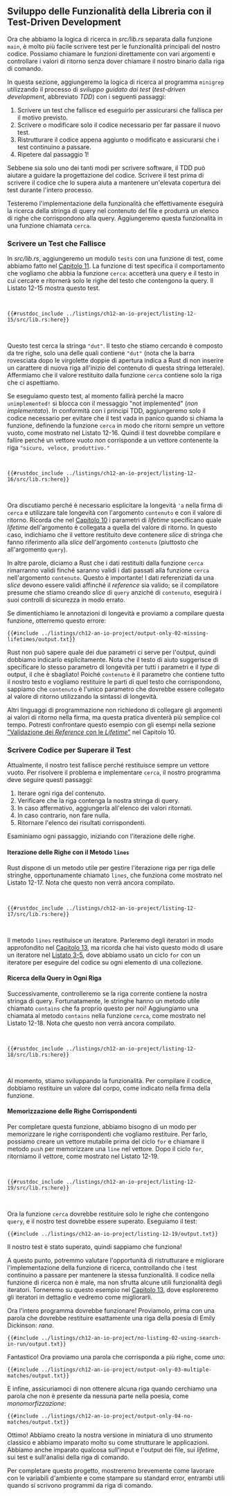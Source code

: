 ## Sviluppo delle Funzionalità della Libreria con il Test-Driven Development


Ora che abbiamo la logica di ricerca in _src/lib.rs_ separata dalla funzione
`main`, è molto più facile scrivere test per le funzionalità principali del
nostro codice. Possiamo chiamare le funzioni direttamente con vari argomenti e
controllare i valori di ritorno senza dover chiamare il nostro binario dalla
riga di comando.

In questa sezione, aggiungeremo la logica di ricerca al programma `minigrep`
utilizzando il processo di _sviluppo guidato dai test_ (_test-driven
development_, abbreviato _TDD_) con i seguenti passaggi:

1. Scrivere un test che fallisce ed eseguirlo per assicurarsi che fallisca per
   il motivo previsto.
2. Scrivere o modificare solo il codice necessario per far passare il nuovo
   test.
3. Ristrutturare il codice appena aggiunto o modificato e assicurarsi che i
   test continuino a passare.
4. Ripetere dal passaggio 1!

Sebbene sia solo uno dei tanti modi per scrivere software, il TDD può aiutare
a guidare la progettazione del codice. Scrivere il test prima di scrivere il
codice che lo supera aiuta a mantenere un'elevata copertura dei test durante
l'intero processo.

Testeremo l'implementazione della funzionalità che effettivamente eseguirà la
ricerca della stringa di query nel contenuto del file e produrrà un elenco di
righe che corrispondono alla query. Aggiungeremo questa funzionalità in una
funzione chiamata `cerca`.

### Scrivere un Test che Fallisce

In _src/lib.rs_, aggiungeremo un modulo `tests` con una funzione di test, come
abbiamo fatto nel [Capitolo 11][ch11-anatomy]<!-- ignore -->. La funzione di
test specifica il comportamento che vogliamo che abbia la funzione `cerca`:
accetterà una query e il testo in cui cercare e ritornerà solo le righe del
testo che contengono la query. Il Listato 12-15 mostra questo test.

<Listing number="12-15" file-name="src/lib.rs" caption="Creazione di un test che fallisce per la funzione `cerca` per la funzionalità che vorremmo implementare">

```rust,ignore,does_not_compile
{{#rustdoc_include ../listings/ch12-an-io-project/listing-12-15/src/lib.rs:here}}
```

</Listing>

Questo test cerca la stringa `"dut"`. Il testo che stiamo cercando è composto
da tre righe, solo una delle quali contiene `"dut"` (nota che la barra
rovesciata dopo le virgolette doppie di apertura indica a Rust di non inserire
un carattere di nuova riga all'inizio del contenuto di questa stringa
letterale). Affermiamo che il valore restituito dalla funzione `cerca`
contiene solo la riga che ci aspettiamo.

Se eseguiamo questo test, al momento fallirà perché la macro `unimplemented!`
si blocca con il messaggio "not implemented" (_non implementato_). In
conformità con i principi TDD, aggiungeremo solo il codice necessario per
evitare che il test vada in panico quando si chiama la funzione, definendo la
funzione `cerca` in modo che ritorni sempre un vettore vuoto, come mostrato
nel Listato 12-16. Quindi il test dovrebbe compilare e fallire perché un
vettore vuoto non corrisponde a un vettore contenente la riga `"sicuro,
veloce, produttivo."`

<Listing number="12-16" file-name="src/lib.rs" caption="Definire solo una parte sufficiente della funzione `cerca` in modo che chiamarla non provochi _panic_">

```rust,noplayground
{{#rustdoc_include ../listings/ch12-an-io-project/listing-12-16/src/lib.rs:here}}
```

</Listing>

Ora discutiamo perché è necessario esplicitare la longevità `'a` nella firma
di `cerca` e utilizzare tale longevità con l'argomento `contenuto` e con il
valore di ritorno. Ricorda che nel [Capitolo 10][ch10-lifetimes]<!-- ignore
--> i parametri di _lifetime_ specificano quale _lifetime_ dell'argomento è
collegata a quella del valore di ritorno. In questo caso, indichiamo che il
vettore restituito deve contenere _slice_ di stringa che fanno riferimento
alla _slice_ dell'argomento `contenuto` (piuttosto che all'argomento `query`).

In altre parole, diciamo a Rust che i dati restituiti dalla funzione `cerca`
rimarranno validi finché saranno validi i dati passati alla funzione `cerca`
nell'argomento `contenuto`. Questo è importante! I dati referenziati da una
_slice_ devono essere validi affinché il _reference_ sia valido; se il
compilatore presume che stiamo creando _slice_ di `query` anziché di
`contenuto`, eseguirà i suoi controlli di sicurezza in modo errato.

Se dimentichiamo le annotazioni di longevità e proviamo a compilare questa
funzione, otterremo questo errore:

```console
{{#include ../listings/ch12-an-io-project/output-only-02-missing-lifetimes/output.txt}}
```

Rust non può sapere quale dei due parametri ci serve per l'output, quindi
dobbiamo indicarlo esplicitamente. Nota che il testo di aiuto suggerisce di
specificare lo stesso parametro di longevità per tutti i parametri e il _type_
di output, il che è sbagliato! Poiché `contenuto` è il parametro che contiene
tutto il nostro testo e vogliamo restituire le parti di quel testo che
corrispondono, sappiamo che `contenuto` è l'unico parametro che dovrebbe
essere collegato al valore di ritorno utilizzando la sintassi di longevità.

Altri linguaggi di programmazione non richiedono di collegare gli argomenti ai
valori di ritorno nella firma, ma questa pratica diventerà più semplice col
tempo. Potresti confrontare questo esempio con gli esempi nella sezione
["Validazione dei _Reference_ con le
_Lifetime_"][validating-references-with-lifetimes]<!-- ignore --> nel Capitolo
10.

### Scrivere Codice per Superare il Test

Attualmente, il nostro test fallisce perché restituisce sempre un vettore
vuoto. Per risolvere il problema e implementare `cerca`, il nostro programma
deve seguire questi passaggi:

1. Iterare ogni riga del contenuto.
2. Verificare che la riga contenga la nostra stringa di query.
3. In caso affermativo, aggiungerla all'elenco dei valori ritornati.
4. In caso contrario, non fare nulla.
5. Ritornare l'elenco dei risultati corrispondenti.

Esaminiamo ogni passaggio, iniziando con l'iterazione delle righe.

#### Iterazione delle Righe con il Metodo `lines`

Rust dispone di un metodo utile per gestire l'iterazione riga per riga delle
stringhe, opportunamente chiamato `lines`, che funziona come mostrato nel
Listato 12-17. Nota che questo non verrà ancora compilato.

<Listing number="12-17" file-name="src/lib.rs" caption="Iterazione di ogni riga in `contenuto`">

```rust,ignore,does_not_compile
{{#rustdoc_include ../listings/ch12-an-io-project/listing-12-17/src/lib.rs:here}}
```

</Listing>

Il metodo `lines` restituisce un iteratore. Parleremo degli iteratori in modo
approfondito nel [Capitolo 13][ch13-iterators]<!-- ignore -->, ma ricorda che
hai visto questo modo di usare un iteratore nel [Listato 3-5][ch3-iter]<!--
ignore -->, dove abbiamo usato un ciclo `for` con un iteratore per eseguire
del codice su ogni elemento di una collezione.

#### Ricerca della Query in Ogni Riga

Successivamente, controlleremo se la riga corrente contiene la nostra stringa
di query. Fortunatamente, le stringhe hanno un metodo utile chiamato
`contains` che fa proprio questo per noi! Aggiungiamo una chiamata al metodo
`contains` nella funzione `cerca`, come mostrato nel Listato 12-18. Nota che
questo non verrà ancora compilato.

<Listing number="12-18" file-name="src/lib.rs" caption="Aggiunta di funzionalità per verificare se la riga contiene la stringa in `query`">

```rust,ignore,does_not_compile
{{#rustdoc_include ../listings/ch12-an-io-project/listing-12-18/src/lib.rs:here}}
```

</Listing>

Al momento, stiamo sviluppando la funzionalità. Per compilare il codice,
dobbiamo restituire un valore dal corpo, come indicato nella firma della
funzione.

#### Memorizzazione delle Righe Corrispondenti

Per completare questa funzione, abbiamo bisogno di un modo per memorizzare le
righe corrispondenti che vogliamo restituire. Per farlo, possiamo creare un
vettore mutabile prima del ciclo `for` e chiamare il metodo `push` per
memorizzare una `line` nel vettore. Dopo il ciclo `for`, ritorniamo il
vettore, come mostrato nel Listato 12-19.

<Listing number="12-19" file-name="src/lib.rs" caption="Memorizzazione delle righe corrispondenti in modo da poterle ritornare">

```rust,ignore
{{#rustdoc_include ../listings/ch12-an-io-project/listing-12-19/src/lib.rs:here}}
```

</Listing>

Ora la funzione `cerca` dovrebbe restituire solo le righe che contengono
`query`, e il nostro test dovrebbe essere superato. Eseguiamo il test:

```console
{{#include ../listings/ch12-an-io-project/listing-12-19/output.txt}}
```

Il nostro test è stato superato, quindi sappiamo che funziona!

A questo punto, potremmo valutare l'opportunità di ristrutturare e migliorare
l'implementazione della funzione di ricerca, controllando che i test
continuino a passare per mantenere la stessa funzionalità. Il codice nella
funzione di ricerca non è male, ma non sfrutta alcune utili funzionalità degli
iteratori. Torneremo su questo esempio nel [Capitolo 13][ch13-iterators]<!--
ignore -->, dove esploreremo gli iteratori in dettaglio e vedremo come
migliorarli.

Ora l'intero programma dovrebbe funzionare! Proviamolo, prima con una parola
che dovrebbe restituire esattamente una riga della poesia di Emily Dickinson:
_rana_.

```console
{{#include ../listings/ch12-an-io-project/no-listing-02-using-search-in-run/output.txt}}
```

Fantastico! Ora proviamo una parola che corrisponda a più righe, come _uno_:

```console
{{#include ../listings/ch12-an-io-project/output-only-03-multiple-matches/output.txt}}
```

E infine, assicuriamoci di non ottenere alcuna riga quando cerchiamo una
parola che non è presente da nessuna parte nella poesia, come
_monomorfizzazione_:

```console
{{#include ../listings/ch12-an-io-project/output-only-04-no-matches/output.txt}}
```

Ottimo! Abbiamo creato la nostra versione in miniatura di uno strumento
classico e abbiamo imparato molto su come strutturare le applicazioni. Abbiamo
anche imparato qualcosa sull'input e l'output dei file, sui _lifetime_, sui
test e sull'analisi della riga di comando.

Per completare questo progetto, mostreremo brevemente come lavorare con le
variabili d'ambiente e come stampare su standard error, entrambi utili quando
si scrivono programmi da riga di comando.

[validating-references-with-lifetimes]: ch10-03-lifetime-syntax.html#validazione-dei-reference-con-le-lifetime
[ch11-anatomy]: ch11-01-writing-tests.html#anatomia-di-una-funzione-di-test
[ch10-lifetimes]: ch10-03-lifetime-syntax.html
[ch13-iterators]: ch13-02-iterators.html
[ch3-iter]: ch03-05-control-flow.html#eseguire-un-ciclo-su-una-collezione-con-for
